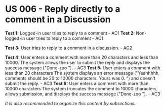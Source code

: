 # US 006 - Reply directly to a comment in a Discussion


**Test 1:** Logged-in user tries to reply to a comment - AC1
**Test 2:** Non-logged-in user tries to reply to a comment - AC1

**Test 3:** User tries to reply to a comment in a discussion. - AC2

**Test 4:** User enters a comment with more than 20 characters and less than 10000.	The system allows the user to submit the reply and displays the success message ("Done-zoo "). - AC3
**Test 5:**	User enters a comment with less than 20 characters	The system displays an error message ("Yeahhhhh, comments should be 20 to 10000 characters. Yours was 0. ") and doesn't submit the reply. -	AC3
**Test 6:**	User enters a comment with more than 10000 characters	The system truncates the comment to 10000 characters, allows submission, and displays the success message ("Done-zoo "). - AC3



*It is also recommended to organize this content by subsections.* 







